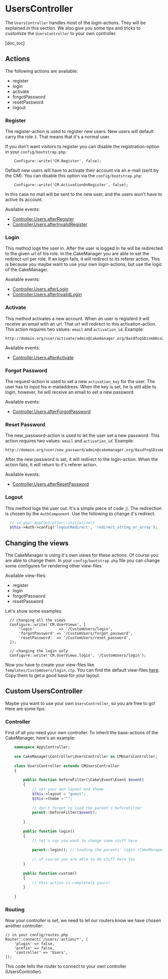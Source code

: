 UsersController
===============

The `UsersController` handles most of the login-actions. They will be explained in 
this section. We also give you some tips and tricks to customize the `UsersController`
to your own controller.

[doc_toc]

Actions
-------

The following actions are available:

- register
- login
- activate
- forgotPassword
- resetPassword
- logout

### Register

The register-action is used to register new users. New users will default carry the role `3`.
That means that it's a normal user.

If you don't want visitors to register you can disable the registration-option in your 
`config/bootstrap.php`:

        Configure::write('CM.Register', false);

Default new users will have to activate their account via an e-mail (sent by the CM). You can 
disable this option via the `config/bootstrap.php`:

        Configure::write('CM.ActivationOnRegister', false);

In this case no mail will be sent to the new user, and the users won't have to active its account.

Available events:

- [Controller.Users.afterRegister](/docs/1.0/callbacks/#controllerusersafterregister)
- [Controller.Users.afterInvalidRegister](/docs/1.0/callbacks/#controllerusersafterinvalidregister)

### Login

This method logs the user in. After the user is logged in he will be redirected to 
the given url of his role. In the CakeManager you are able to set the redirect-url 
per role. If an login fails, it will redirect to its referer action. This is because 
you maybe want to use your own login-actions, but use the logic of the CakeManager.

Available events:

- [Controller.Users.afterLogin](/docs/1.0/callbacks/#controllerusersafterlogin)
- [Controller.Users.afterInvalidLogin](/docs/1.0/callbacks/#controllerusersafterinvalidlogin)

### Activate

This method activates a new account. When an user is registerd it will receive an 
email with an url. That url will redirect to this activation-action. This action 
requires two values: `email` and `activation_id`. Example:

```
http://domain.org/user/activate/admin@cakemanager.org/8asdfnqSDzxmAKcn237KJHf
```

Available events:

- [Controller.Users.afterActivate](/docs/1.0/callbacks/#controllerusersafteractivate)

### Forgot Password

The request-action is used to set a new `activation_key` for the user. The user has 
to input his e-mailaddress. When the key is set, he is still able to login, however,
he will receive an email to set a new password.

Available events:

- [Controller.Users.afterForgotPassword](/docs/1.0/callbacks/#controllerusersafterforgotpassword)

### Reset Password

The new_password-action is used to let the user set a new password. This action 
requires two values: `email` and `activation_id`. Example: 

```
http://domain.org/user/new_password/admin@cakemanager.org/8asdfnqSDzxmAKcn237KJHf
```

After the new password is set, it will redirect to the login-action. When the action 
fails, it will return to it's referer action.

Available events:

- [Controller.Users.afterResetPassword](/docs/1.0/callbacks/#controllerusersafterresetpassword)

### Logout

This method logs the user out. It's a simple piece of code ;). The redirection is 
chosen by the `AuthComponent`. Use the following to change it's redirect:

```php
  // in your AppController::initialize()
  $this->Auth->config('logoutRedirect', 'redirect_string_or_array');
```

Changing the views
------------------

The CakeManager is using it's own views for these actions. Of course you are able to 
change them. In your `config/bootstrap.php` file you can change some configures for 
rendering other view-files

Available view-files:

- register
- login
- forgotPassword
- resetPassword

Let's show some examples:

```
  // changing all the views
  Configure::write('CM.UserViews', [
      'login'           => '/CustomUsers/login',
      'forgotPassword' => '/CustomUsers/forgot_password',
      'resetPassword'  => '/CustomUsers/reset_password',
  ]);

  // changing the login only
  Configure::write('CM.UserViews.login', '/CustomUsers/login');

```

Now you have to create your view-files like `Templates/CustomUsers/login.ctp`. You 
can find the default view-files [here](https://github.com/cakemanager/cakephp-cakemanager/tree/master/src/Template/Users). 
Copy them to get a good base for your layout.

Custom UsersController
----------------------

Maybe you want to use your own `UsersController`, so you are free to go! Here are 
some tips.

### Controller

First of all you need your own controller. To inherit the base-actions of the CakeManager, 
here's an example:

```php
    namespace App\Controller;
  
    use CakeManager\Controller\UsersController as CMUsersController;
    
    class UsersController extends CMUsersController
    {
    
        public function beforeFilter(\Cake\Event\Event $event)
        {
            // set your own layout and theme
            $this->layout = "guest";
            $this->theme = "";
    
            // don't forget to load the parent's beforeFilter
            parent::beforeFilter($event);
    
        }
    
        public function login()
        {
            // let's say you want to change some stuff here
    
            parent::login(); // loading the parents' login (CakeManager)
            
            // of course you are able to do stuff here too
        }
    
        public function custom()
        {
            // this action is completely yours!
        }    
    
    }
```

### Routing

Now your controller is set, we need to let our routers know we have chosen another 
controller:

    // in your config/routes.php
    Router::connect('/users/:action/*', [
        'plugin' => false,
        'prefix' => false,
        'controller' => 'Users',
    ]);
    
This code tells the router to connect to your own controller (UsersController).



